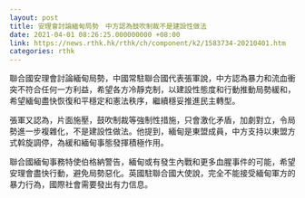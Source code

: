 ```yaml
---
layout: post
title: 安理會討論緬甸局勢　中方認為鼓吹制裁不是建設性做法
date: 2021-04-01 08:26:25.000000000 +08:00
link: https://news.rthk.hk/rthk/ch/component/k2/1583734-20210401.htm
categories: rthk
---
```


聯合國安理會討論緬甸局勢，中國常駐聯合國代表張軍說，中方認為暴力和流血衝突不符合任何一方利益，希望各方冷靜克制，以建設性態度和行動推動局勢緩和，希望緬甸盡快恢復和平穩定和憲法秩序，繼續穩妥推進民主轉型。

張軍又認為，片面施壓，鼓吹制裁等強制性措施，只會激化矛盾，加劇對立，令局勢進一步複雜化，不是建設性做法。他提到，緬甸是東盟成員，中方支持以東盟方式斡旋調停，為緩和緬甸事態發揮積極作用。

聯合國緬甸事務特使伯格納警告，緬甸或有發生內戰和更多血腥事件的可能，希望安理會盡快行動，避免局勢惡化。英國駐聯合國大使說，完全不能接受緬甸軍方的暴力行為，國際社會需要發出有力信息。
